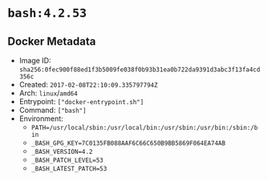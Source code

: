 # `bash:4.2.53`

## Docker Metadata

- Image ID: `sha256:0fec900f88ed1f3b5009fe038f0b93b31ea0b722da9391d3abc3f13fa4cd356c`
- Created: `2017-02-08T22:10:09.335797794Z`
- Arch: `linux`/`amd64`
- Entrypoint: `["docker-entrypoint.sh"]`
- Command: `["bash"]`
- Environment:
  - `PATH=/usr/local/sbin:/usr/local/bin:/usr/sbin:/usr/bin:/sbin:/bin`
  - `_BASH_GPG_KEY=7C0135FB088AAF6C66C650B9BB5869F064EA74AB`
  - `_BASH_VERSION=4.2`
  - `_BASH_PATCH_LEVEL=53`
  - `_BASH_LATEST_PATCH=53`
